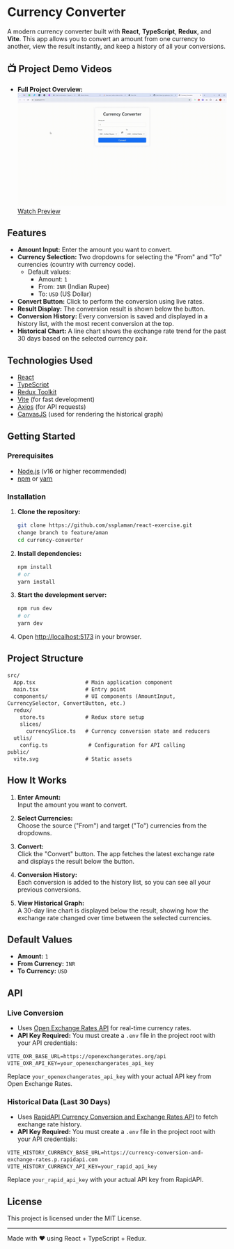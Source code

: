 # Currency Converter

A modern currency converter built with **React**, **TypeScript**, **Redux**, and **Vite**. This app allows you to convert an amount from one currency to another, view the result instantly, and keep a history of all your conversions.

## 📺 Project Demo Videos

- **Full Project Overview:**  
   ![Currency Project](./doc/currency-convertor.gif)
   [Watch Preview](./doc/currency-convertor.mp4)

## Features

- **Amount Input:** Enter the amount you want to convert.
- **Currency Selection:** Two dropdowns for selecting the "From" and "To" currencies (country with currency code).
  - Default values:  
    - Amount: `1`
    - From: `INR` (Indian Rupee)
    - To: `USD` (US Dollar)
- **Convert Button:** Click to perform the conversion using live rates.
- **Result Display:** The conversion result is shown below the button.
- **Conversion History:** Every conversion is saved and displayed in a history list, with the most recent conversion at the top.
- **Historical Chart:** A line chart shows the exchange rate trend for the past 30 days based on the selected currency pair.

## Technologies Used

- [React](https://react.dev/)
- [TypeScript](https://www.typescriptlang.org/)
- [Redux Toolkit](https://redux-toolkit.js.org/)
- [Vite](https://vitejs.dev/) (for fast development)
- [Axios](https://axios-http.com/) (for API requests)
- [CanvasJS](https://canvasjs.com/) (used for rendering the historical graph)

## Getting Started

### Prerequisites

- [Node.js](https://nodejs.org/) (v16 or higher recommended)
- [npm](https://www.npmjs.com/) or [yarn](https://yarnpkg.com/)

### Installation

1. **Clone the repository:**
   ```sh
   git clone https://github.com/ssplaman/react-exercise.git
   change branch to feature/aman
   cd currency-converter
   ```

2. **Install dependencies:**
   ```sh
   npm install
   # or
   yarn install
   ```

3. **Start the development server:**
   ```sh
   npm run dev
   # or
   yarn dev
   ```

4. Open [http://localhost:5173](http://localhost:5173) in your browser.

## Project Structure

```
src/
  App.tsx                # Main application component
  main.tsx               # Entry point
  components/            # UI components (AmountInput, CurrencySelector, ConvertButton, etc.)
  redux/
    store.ts             # Redux store setup
    slices/
      currencySlice.ts   # Currency conversion state and reducers
  utlis/
    config.ts             # Configuration for API calling
public/
  vite.svg               # Static assets
```

## How It Works

1. **Enter Amount:**  
   Input the amount you want to convert.

2. **Select Currencies:**  
   Choose the source ("From") and target ("To") currencies from the dropdowns.

3. **Convert:**  
   Click the "Convert" button. The app fetches the latest exchange rate and displays the result below the button.

4. **Conversion History:**  
   Each conversion is added to the history list, so you can see all your previous conversions.

4. **View Historical Graph:**  
   A 30-day line chart is displayed below the result, showing how the exchange rate changed over time between the selected currencies.

## Default Values

- **Amount:** `1`
- **From Currency:** `INR`
- **To Currency:** `USD`

## API

### Live Conversion

- Uses [Open Exchange Rates API](https://openexchangerates.org/) for real-time currency rates.
- **API Key Required:**
You must create a `.env` file in the project root with your API credentials:
```env
VITE_OXR_BASE_URL=https://openexchangerates.org/api
VITE_OXR_API_KEY=your_openexchangerates_api_key
```
Replace `your_openexchangerates_api_key` with your actual API key from Open Exchange Rates.

### Historical Data (Last 30 Days)

- Uses [RapidAPI Currency Conversion and Exchange Rates API](https://rapidapi.com/principalapis/api/currency-conversion-and-exchange-rates/playground/endpoint_01c2f371-2ab0-4e56-98f4-e4f4149e9cfc) to fetch exchange rate history.
- **API Key Required:**
You must create a `.env` file in the project root with your API credentials:
```env
VITE_HISTORY_CURRENCY_BASE_URL=https://currency-conversion-and-exchange-rates.p.rapidapi.com
VITE_HISTORY_CURRENCY_API_KEY=your_rapid_api_key
```
Replace `your_rapid_api_key` with your actual API key from RapidAPI.

## License

This project is licensed under the MIT License.

---

Made with ❤️ using React + TypeScript + Redux.